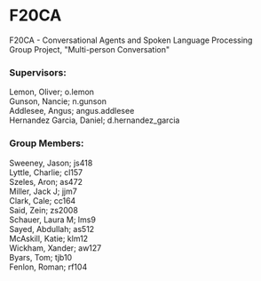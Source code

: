 # F20CA
F20CA - Conversational Agents and Spoken Language Processing  
Group Project, "Multi-person Conversation"  
  
### Supervisors:
Lemon, Oliver; o.lemon  
Gunson, Nancie; n.gunson  
Addlesee, Angus; angus.addlesee  
Hernandez Garcia, Daniel; d.hernandez_garcia  
  
### Group Members:
Sweeney, Jason; js418  
Lyttle, Charlie; cl157  
Szeles, Aron; as472  
Miller, Jack J; jjm7  
Clark, Cale; cc164  
Said, Zein; zs2008  
Schauer, Laura M;  lms9  
Sayed, Abdullah; as512  
McAskill, Katie; klm12  
Wickham, Xander; aw127  
Byars, Tom; tjb10  
Fenlon, Roman; rf104

